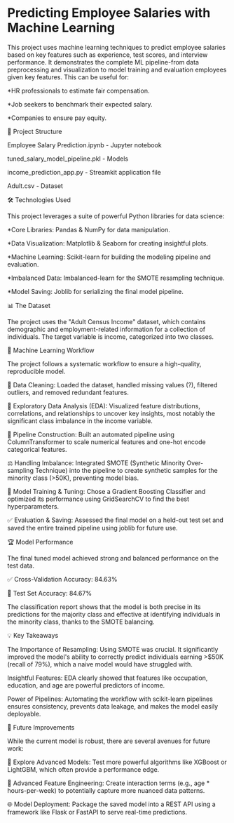 # Predicting Employee Salaries with Machine Learning

This project uses machine learning techniques to predict employee salaries based on key features such as experience, test scores, and interview performance. It demonstrates the complete ML pipeline-from data preprocessing and visualization to model training and evaluation
employees given key features. This can be useful for:

*HR professionals to estimate fair compensation.

*Job seekers to benchmark their expected salary.

*Companies to ensure pay equity.

📂 Project Structure
 
 Employee Salary Prediction.ipynb - Jupyter notebook
 
 tuned_salary_model_pipeline.pkl  - Models
 
 income_prediction_app.py         - Streamkit application file
 
 Adult.csv                        - Dataset
 




🛠️ Technologies Used


This project leverages a suite of powerful Python libraries for data science:

*Core Libraries: Pandas & NumPy for data manipulation.

*Data Visualization: Matplotlib & Seaborn for creating insightful plots.

*Machine Learning: Scikit-learn for building the modeling pipeline and evaluation.

*Imbalanced Data: Imbalanced-learn for the SMOTE resampling technique.

*Model Saving: Joblib for serializing the final model pipeline.



📊 The Dataset

The project uses the "Adult Census Income" dataset, which contains demographic and employment-related information for a collection of individuals. 
The target variable is income, categorized into two classes.



🤖 Machine Learning Workflow



The project follows a systematic workflow to ensure a high-quality, reproducible model.

🧹 Data Cleaning: Loaded the dataset, handled missing values (?), filtered outliers, and removed redundant features.

🎨 Exploratory Data Analysis (EDA): Visualized feature distributions, correlations, and relationships to uncover key insights, most notably the significant class imbalance in the income variable.

🔧 Pipeline Construction: Built an automated pipeline using ColumnTransformer to scale numerical features and one-hot encode categorical features.

⚖️ Handling Imbalance: Integrated SMOTE (Synthetic Minority Over-sampling Technique) into the pipeline to create synthetic samples for the minority class (>50K), preventing model bias.

🧠 Model Training & Tuning: Chose a Gradient Boosting Classifier and optimized its performance using GridSearchCV to find the best hyperparameters.

✅ Evaluation & Saving: Assessed the final model on a held-out test set and saved the entire trained pipeline using joblib for future use.





🏆 Model Performance


The final tuned model achieved strong and balanced performance on the test data.

✅ Cross-Validation Accuracy: 84.63%

🎯 Test Set Accuracy: 84.67%

The classification report shows that the model is both precise in its predictions for the majority class and effective at identifying individuals in the minority class, thanks to the SMOTE balancing.





💡 Key Takeaways



The Importance of Resampling: Using SMOTE was crucial. It significantly improved the model's ability to correctly predict individuals earning >$50K (recall of 79%), which a naive model would have struggled with.

Insightful Features: EDA clearly showed that features like occupation, education, and age are powerful predictors of income.

Power of Pipelines: Automating the workflow with scikit-learn pipelines ensures consistency, prevents data leakage, and makes the model easily deployable.





🔮 Future Improvements



While the current model is robust, there are several avenues for future work:

🚀 Explore Advanced Models: Test more powerful algorithms like XGBoost or LightGBM, which often provide a performance edge.

🧩 Advanced Feature Engineering: Create interaction terms (e.g., age * hours-per-week) to potentially capture more nuanced data patterns.

🌐 Model Deployment: Package the saved model into a REST API using a framework like Flask or FastAPI to serve real-time predictions.











